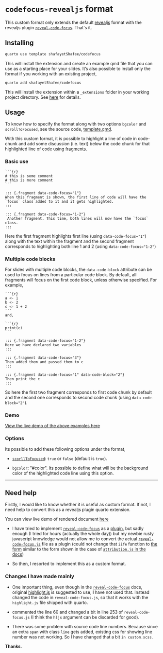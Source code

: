 # `codefocus-revealjs` format

This custom format only extends the default [revealjs](https://quarto.org/docs/presentations/revealjs/) format with the revealjs plugin [`reveal-code-focus`](https://github.com/bnjmnt4n/reveal-code-focus). That's it.

## Installing

```bash
quarto use template shafayetShafee/codefocus
```

This will install the extension and create an example qmd file that you can use as a starting place for your slides.  It’s also possible to install only the format if you working with an existing project,

```bash
quarto add shafayetShafee/codefocus
```

This will install the extension within a `_extensions` folder in your working project directory. See [here](https://quarto.org/docs/extensions/formats.html#distributing-formats) for details.


## Usage

To know how to specify the format along with two options `bgcolor` and `scrollToFocused`, see the source code, [template.qmd](https://github.com/shafayetShafee/codefocus/blob/main/template.qmd).

With this custom format, it is possible to highlight a line of code in code-chunk and add some discussion (i.e. text) below the code chunk for that highlighted line of code using [fragments](https://quarto.org/docs/presentations/revealjs/advanced.html#fragments).


### Basic use

~~~
```{r}
# this is some comment
# this is more comment
```

::: {.fragment data-code-focus="1"}
When this fragment is shown, the first line of code will have the `focus` class added to it and it gets highlighted.
:::

::: {.fragment data-code-focus="1-2"}
 Another fragment. This time, both lines will now have the `focus` class.
:::
~~~

Here the first fragment highlights first line (using `data-code-focus="1"`) along with the text within the fragment and the second fragment corresponds to highlighting both line 1 and 2 (using `data-code-focus="1-2"`)

### Multiple code blocks

For slides with multiple code blocks, the `data-code-block` attribute can be used to focus on lines from a particular code block. By default, all fragments will focus on the first code block, unless otherwise specified. For example, 

~~~
```{r}
a <- 1
b <- 2
c <- 1 + 2
```
and, 

```{r}
print(c)
```

::: {.fragment data-code-focus="1-2"}
Here we have declared two variables
:::

::: {.fragment data-code-focus="3"}
Then added them and passed them to c
:::

::: {.fragment data-code-focus="1" data-code-block="2"}
Then print the c
:::
~~~

So here the first two fragment corresponds to first code chunk by default and the second one corresponds to second code chunk (using `data-code-block="2"`).

### Demo

[View the live demo of the above examples here](https://shafayetshafee.github.io/codefocus/template.html)

### Options

Its possible to add these following options under the format,

- [`scorllToFocused`](https://github.com/bnjmnt4n/reveal-code-focus#scrolltofocused): `true` or `false` (default is `true`).

- `bgcolor`: "#color". Its possible to define what will be the background color of the highlighted code line using this option.


<hr>

## Need help

Firstly, I would like to know whether it is useful as custom format. If not, I need help to convert this as a revealjs plugin quarto extension.

You can view live demo of rendered document [here](https://shafayetshafee.github.io/codefocus/template.html) 

- I have tried to implement [`reveal-code-focus`](https://github.com/bnjmnt4n/reveal-code-focus) as a [plugin](https://quarto.org/docs/extensions/revealjs.html), but sadly enough (I tried for hours (actually the whole day)) but my newbie rusty javascript knowledge would not allow me to convert the actual [`reveal-code-focus.js`](https://github.com/bnjmnt4n/reveal-code-focus/blob/master/reveal-code-focus.js) file as a plugin (could not change that `iife` function to [the form](https://quarto.org/docs/extensions/revealjs.html#example-attribution) similar to the form shown in the case of [`attribution.js` in the docs](https://quarto.org/docs/extensions/formats.html#example-revealjs))

- So then, I resorted to implement this as a custom format.

### Changes I have made mainly

- One important thing, even though in the [`reveal-code-focus`](https://github.com/bnjmnt4n/reveal-code-focus) docs, original [highlight.js](https://highlightjs.org/) is suggested to use, I have not used that. Instead changed the code in `reveal-code-focus.js`, so that it works with the `highlight.js` file shipped with quarto.

- commented the line 60 and changed a bit in line 253 of `reveal-code-focus.js` (I think the `hljs` argument can be discarded for good).

- There was some problem with source code line numbers. Because since an extra `span` with class `line` gets added, existing css for showing line number was not working. So I have changed that a bit `in custom.scss`.

**Thanks.**


